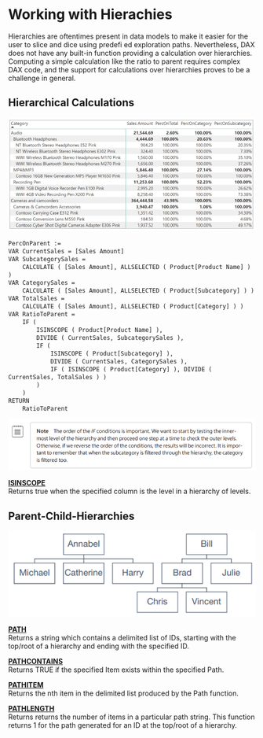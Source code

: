 # Working with Hierachies

Hierarchies are oftentimes present in data models to make it easier for the user to slice and dice using predefi ed exploration paths. Nevertheless, DAX does not have any built-in function providing a calculation over hierarchies. Computing a simple calculation like the ratio to parent requires complex DAX code, and the support for calculations over hierarchies proves to be a challenge in general.

## Hierarchical Calculations

![Agenda](05_Hierarchies.PNG) <br>

```dax
PercOnParent :=
VAR CurrentSales = [Sales Amount]
VAR SubcategorySales =
    CALCULATE ( [Sales Amount], ALLSELECTED ( Product[Product Name] ) )
VAR CategorySales =
    CALCULATE ( [Sales Amount], ALLSELECTED ( Product[Subcategory] ) )
VAR TotalSales =
    CALCULATE ( [Sales Amount], ALLSELECTED ( Product[Category] ) )
VAR RatioToParent =
    IF (
        ISINSCOPE ( Product[Product Name] ),
        DIVIDE ( CurrentSales, SubcategorySales ),
        IF (
            ISINSCOPE ( Product[Subcategory] ),
            DIVIDE ( CurrentSales, CategorySales ),
            IF ( ISINSCOPE ( Product[Category] ), DIVIDE ( CurrentSales, TotalSales ) )
        )
    )
RETURN
    RatioToParent
```

![Agenda](07_Hierarchies.PNG) <br>

**[ISINSCOPE](https://dax.guide/isinscope/)** <br>
Returns true when the specified column is the level in a hierarchy of levels.

## Parent-Child-Hierarchies

![Agenda](06_Hierarchies.PNG) <br>

**[PATH](https://dax.guide/path/)** <br>
Returns a string which contains a delimited list of IDs, starting with the top/root of a hierarchy and ending with the specified ID.

**[PATHCONTAINS](https://dax.guide/pathcontains/)** <br>
Returns TRUE if the specified Item exists within the specified Path.

**[PATHITEM](https://dax.guide/pathitem/)** <br>
Returns the nth item in the delimited list produced by the Path function.

**[PATHLENGTH](https://dax.guide/pathlength/)** <br>
Returns returns the number of items in a particular path string. This function returns 1 for the path generated for an ID at the top/root of a hierarchy.